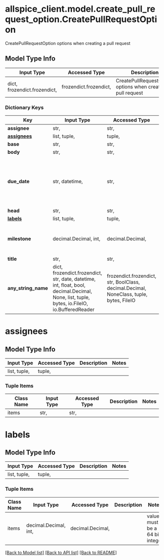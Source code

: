 # allspice_client.model.create_pull_request_option.CreatePullRequestOption

CreatePullRequestOption options when creating a pull request

## Model Type Info
Input Type | Accessed Type | Description | Notes
------------ | ------------- | ------------- | -------------
dict, frozendict.frozendict,  | frozendict.frozendict,  | CreatePullRequestOption options when creating a pull request | 

### Dictionary Keys
Key | Input Type | Accessed Type | Description | Notes
------------ | ------------- | ------------- | ------------- | -------------
**assignee** | str,  | str,  |  | [optional] 
**[assignees](#assignees)** | list, tuple,  | tuple,  |  | [optional] 
**base** | str,  | str,  |  | [optional] 
**body** | str,  | str,  |  | [optional] 
**due_date** | str, datetime,  | str,  |  | [optional] value must conform to RFC-3339 date-time
**head** | str,  | str,  |  | [optional] 
**[labels](#labels)** | list, tuple,  | tuple,  |  | [optional] 
**milestone** | decimal.Decimal, int,  | decimal.Decimal,  |  | [optional] value must be a 64 bit integer
**title** | str,  | str,  |  | [optional] 
**any_string_name** | dict, frozendict.frozendict, str, date, datetime, int, float, bool, decimal.Decimal, None, list, tuple, bytes, io.FileIO, io.BufferedReader | frozendict.frozendict, str, BoolClass, decimal.Decimal, NoneClass, tuple, bytes, FileIO | any string name can be used but the value must be the correct type | [optional]

# assignees

## Model Type Info
Input Type | Accessed Type | Description | Notes
------------ | ------------- | ------------- | -------------
list, tuple,  | tuple,  |  | 

### Tuple Items
Class Name | Input Type | Accessed Type | Description | Notes
------------- | ------------- | ------------- | ------------- | -------------
items | str,  | str,  |  | 

# labels

## Model Type Info
Input Type | Accessed Type | Description | Notes
------------ | ------------- | ------------- | -------------
list, tuple,  | tuple,  |  | 

### Tuple Items
Class Name | Input Type | Accessed Type | Description | Notes
------------- | ------------- | ------------- | ------------- | -------------
items | decimal.Decimal, int,  | decimal.Decimal,  |  | value must be a 64 bit integer

[[Back to Model list]](../../README.md#documentation-for-models) [[Back to API list]](../../README.md#documentation-for-api-endpoints) [[Back to README]](../../README.md)

